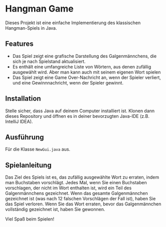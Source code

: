 # Hangman Game

Dieses Projekt ist eine einfache Implementierung des klassischen Hangman-Spiels in Java.

## Features

- Das Spiel zeigt eine grafische Darstellung des Galgenmännchens, die sich je nach Spielstand aktualisiert.
- Es enthält eine umfangreiche Liste von Wörtern, aus denen zufällig ausgewählt wird. Aber man kann auch mit seinem eigenen Wort spielen
- Das Spiel zeigt eine Game Over-Nachricht an, wenn der Spieler verliert, und eine Gewinnnachricht, wenn der Spieler gewinnt.

## Installation

Stelle sicher, dass Java auf deinem Computer installiert ist. Klonen dann dieses Repository und öffnen es in deiner bevorzugten Java-IDE (z.B. IntelliJ IDEA).

## Ausführung

Für die Klasse `NewGui.java` aus.

## Spielanleitung

Das Ziel des Spiels ist es, das zufällig ausgewählte Wort zu erraten, indem man Buchstaben vorschlägt. Jedes Mal, wenn Sie einen Buchstaben vorschlagen, der nicht im Wort enthalten ist, wird ein Teil des Galgenmännchens gezeichnet. Wenn das gesamte Galgenmännchen gezeichnet ist (was nach 12 falschen Vorschlägen der Fall ist), haben Sie das Spiel verloren. Wenn Sie das Wort erraten, bevor das Galgenmännchen vollständig gezeichnet ist, haben Sie gewonnen.

Viel Spaß beim Spielen!
